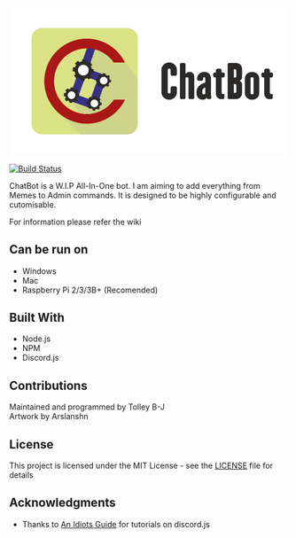 ![ChatBot](Artwork/ChatBotReadme.png)

[![Build Status](https://travis-ci.org/TolleyB-J/ChatBot.svg?branch=master)](https://travis-ci.org/TolleyB-J/ChatBot)

ChatBot is a W.I.P All-In-One bot. I am aiming to add everything from Memes to Admin commands. It is designed to be highly configurable and cutomisable.

For information please refer the wiki
  
## Can be run on
* Windows
* Mac
* Raspberry Pi 2/3/3B+ (Recomended)

## Built With

* Node.js
* NPM
* Discord.js

## Contributions

Maintained and programmed by Tolley B-J  
Artwork by Arslanshn

## License

This project is licensed under the MIT License - see the [LICENSE](LICENSE) file for details

## Acknowledgments

* Thanks to [An Idiots Guide](https://www.youtube.com/channel/UCLun-hgcYUgNvCCj4sIa-jA) for tutorials on discord.js
